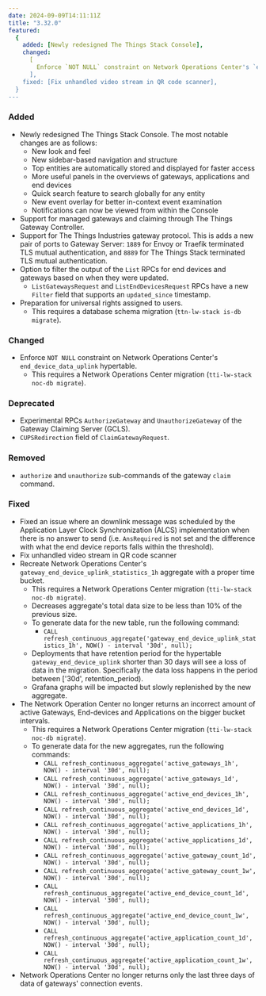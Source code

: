 ```yaml
---
date: 2024-09-09T14:11:11Z
title: "3.32.0"
featured:
  {
    added: [Newly redesigned The Things Stack Console],
    changed:
      [
        Enforce `NOT NULL` constraint on Network Operations Center's `end_device_data_uplink` hypertable,
      ],
    fixed: [Fix unhandled video stream in QR code scanner],
  }
---
```


### Added

- Newly redesigned The Things Stack Console. The most notable changes are as follows:
  - New look and feel
  - New sidebar-based navigation and structure
  - Top entities are automatically stored and displayed for faster access
  - More useful panels in the overviews of gateways, applications and end devices
  - Quick search feature to search globally for any entity
  - New event overlay for better in-context event examination
  - Notifications can now be viewed from within the Console
- Support for managed gateways and claiming through The Things Gateway Controller.
- Support for The Things Industries gateway protocol. This is adds a new pair of ports to Gateway Server: `1889` for Envoy or Traefik terminated TLS mutual authentication, and `8889` for The Things Stack terminated TLS mutual authentication.
- Option to filter the output of the `List` RPCs for end devices and gateways based on when they were updated.
  - `ListGatewaysRequest` and `ListEndDevicesRequest` RPCs have a new `Filter` field that supports an `updated_since` timestamp.
- Preparation for universal rights assigned to users.
  - This requires a database schema migration (`ttn-lw-stack is-db migrate`).

### Changed

- Enforce `NOT NULL` constraint on Network Operations Center's `end_device_data_uplink` hypertable.
  - This requires a Network Operations Center migration (`tti-lw-stack noc-db migrate`).

### Deprecated

- Experimental RPCs `AuthorizeGateway` and `UnauthorizeGateway` of the Gateway Claiming Server (GCLS).
- `CUPSRedirection` field of `ClaimGatewayRequest`.

### Removed

- `authorize` and `unauthorize` sub-commands of the gateway `claim` command.

### Fixed

- Fixed an issue where an downlink message was scheduled by the Application Layer Clock Synchronization (ALCS) implementation when there is no answer to send (i.e. `AnsRequired` is not set and the difference with what the end device reports falls within the threshold).
- Fix unhandled video stream in QR code scanner
- Recreate Network Operations Center's `gateway_end_device_uplink_statistics_1h` aggregate with a proper time bucket.
  - This requires a Network Operations Center migration (`tti-lw-stack noc-db migrate`).
  - Decreases aggregate's total data size to be less than 10% of the previous size.
  - To generate data for the new table, run the following command:
    - `CALL refresh_continuous_aggregate('gateway_end_device_uplink_statistics_1h', NOW() - interval '30d', null);`
  - Deployments that have retention period for the hypertable `gateway_end_device_uplink` shorter than 30 days will see a loss of data in the migration. Specifically the data loss happens in the period between ['30d', retention_period).
  - Grafana graphs will be impacted but slowly replenished by the new aggregate.
- The Network Operation Center no longer returns an incorrect amount of active Gateways, End-devices and Applications on the bigger bucket intervals.
  - This requires a Network Operations Center migration (`tti-lw-stack noc-db migrate`).
  - To generate data for the new aggregates, run the following commands:
    - `CALL refresh_continuous_aggregate('active_gateways_1h', NOW() - interval '30d', null);`
    - `CALL refresh_continuous_aggregate('active_gateways_1d', NOW() - interval '30d', null);`
    - `CALL refresh_continuous_aggregate('active_end_devices_1h', NOW() - interval '30d', null);`
    - `CALL refresh_continuous_aggregate('active_end_devices_1d', NOW() - interval '30d', null);`
    - `CALL refresh_continuous_aggregate('active_applications_1h', NOW() - interval '30d', null);`
    - `CALL refresh_continuous_aggregate('active_applications_1d', NOW() - interval '30d', null);`
    - `CALL refresh_continuous_aggregate('active_gateway_count_1d', NOW() - interval '30d', null);`
    - `CALL refresh_continuous_aggregate('active_gateway_count_1w', NOW() - interval '30d', null);`
    - `CALL refresh_continuous_aggregate('active_end_device_count_1d', NOW() - interval '30d', null);`
    - `CALL refresh_continuous_aggregate('active_end_device_count_1w', NOW() - interval '30d', null);`
    - `CALL refresh_continuous_aggregate('active_application_count_1d', NOW() - interval '30d', null);`
    - `CALL refresh_continuous_aggregate('active_application_count_1w', NOW() - interval '30d', null);`
- Network Operations Center no longer returns only the last three days of data of gateways' connection events.
